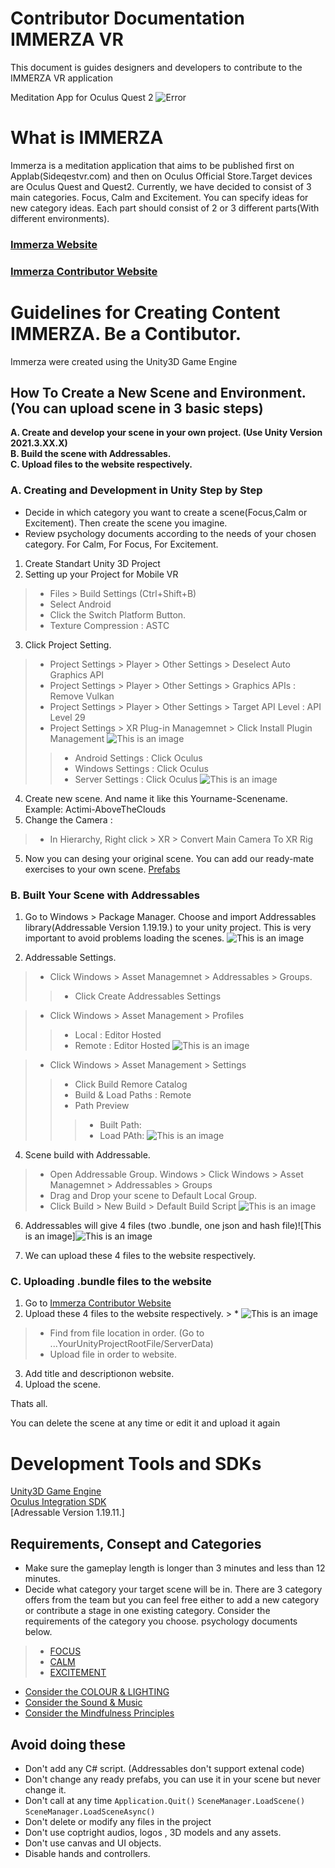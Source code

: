# Contributor Documentation IMMERZA VR
This document is guides designers and developers to contribute to the IMMERZA VR application

Meditation App for Oculus Quest 2 
![Error](https://github.com/kahveciozan/ImmerzaContributorDoc/blob/main/Immerza.png)
# What is IMMERZA
Immerza is a meditation application that aims to be published first on Applab(Sideqestvr.com) and then on Oculus Official Store.Target devices are Oculus Quest and Quest2. Currently, we have decided to consist of 3 main categories. Focus, Calm and Excitement. You can specify ideas for new category ideas. Each part should consist of 2 or 3 different parts(With different environments).

### [Immerza Website](https://www.immerza.com/)
### [Immerza Contributor Website](https://contributor.immerza.com/)

# Guidelines for Creating Content IMMERZA. Be a Contibutor.
Immerza were created using the Unity3D Game Engine

## How To Create a New Scene and Environment. (You can upload scene in 3 basic steps)
**A. Create and develop your scene in your own project. (Use Unity Version 2021.3.XX.X)**  <br/>
**B. Build the scene with Addressables.**  <br/>
**C. Upload files to the website respectively.**  <br/>

### A. Creating and Development in Unity Step by Step

* Decide in which category you want to create a scene(Focus,Calm or Excitement). Then create the scene you imagine.
* Review psychology documents according to the needs of your chosen category. For Calm, For Focus, For Excitement.

1. Create Standart Unity 3D Project
2. Setting up your Project for Mobile VR
> * Files > Build Settings (Ctrl+Shift+B)
> * Select Android
> * Click the Switch Platform Button.
> * Texture Compression : ASTC

3. Click Project Setting.
> * Project Settings > Player > Other Settings > Deselect Auto Graphics API
> * Project Settings > Player > Other Settings > Graphics APIs : Remove Vulkan
> * Project Settings > Player > Other Settings > Target API Level : API Level 29
> * Project Settings > XR Plug-in Managemnet > Click Install Plugin Management ![This is an image](https://github.com/kahveciozan/ImmerzaContributorDoc/blob/main/Img/XRPlug%C4%B0nManagagement.png)
 >> * Android Settings : Click Oculus
 >> * Windows Settings : Click Oculus
 >> * Server Settings : Click Oculus
 ![This is an image](https://github.com/kahveciozan/ImmerzaContributorDoc/blob/main/Img/XRDetailsForOculus.png)
 
4. Create new scene. And name it like this Yourname-Scenename. Example: Actimi-AboveTheClouds
4. Change the Camera :
> * In Hierarchy, Right click > XR > Convert Main Camera To XR Rig
5. Now you can desing your original scene. You can add our ready-mate exercises to your own scene. [Prefabs](https://www.exampleprefab.com)

### B. Built Your Scene with Addressables

1. Go to Windows > Package Manager. Choose and import Addressables library(Addressable Version 1.19.19.) to your unity project. This is very important to avoid problems loading the scenes. ![This is an image](https://github.com/kahveciozan/ImmerzaContributorDoc/blob/main/Img2/AddressablesInstall.png)

2. Addressable Settings.
> * Click Windows > Asset Managemnet > Addressables > Groups. 
 >> * Click Create Addressables Settings
 
> * Click Windows > Asset Management > Profiles
 >> * Local : Editor Hosted
 >> * Remote : Editor Hosted ![This is an image](https://github.com/kahveciozan/ImmerzaContributorDoc/blob/main/Img2/AddressableProfiles.png)
 
> * Click Windows > Asset Management > Settings
 >> * Click Build Remore Catalog
 >> * Build & Load Paths : Remote
 >> * Path Preview
 >>> * Built Path:
 >>> * Load PAth: ![This is an image](https://github.com/kahveciozan/ImmerzaContributorDoc/blob/main/Img2/AddressableSettings.png)

4. Scene build with Addressable.
 > * Open Addressable Group. Windows > Click Windows > Asset Managemnet > Addressables > Groups
 > * Drag and Drop your scene to Default Local Group.
 > * Click Build > New Build > Default Build Script 
 ![This is an image](https://github.com/kahveciozan/ImmerzaContributorDoc/blob/main/Img2/SceneBuild.gif)
 
6. Addressables will give 4 files (two .bundle, one json and hash file)![This is an image]![This is an image](https://github.com/kahveciozan/ImmerzaContributorDoc/blob/main/Img2/ServerFiles.gif)

7. We can upload these 4 files to the website respectively.

### C. Uploading .bundle files to the website
1. Go to [Immerza Contributor Website](https://contributor.immerza.com/)
2. Upload these 4 files to the website respectively. >  * ![This is an image](https://github.com/kahveciozan/ImmerzaContributorDoc/blob/main/Img/BuiltFiles.png)
> * Find from file location in order. (Go to ...YourUnityProjectRootFile/ServerData)
> * Upload file in order to website.
3. Add title and descriptionon website.
4. Upload the scene.

Thats all.

You can delete the scene at any time or edit it and upload it again

# Development Tools and SDKs
[Unity3D Game Engine](https://unity.com/) <br/>
[Oculus Integration SDK](https://assetstore.unity.com/packages/tools/integration/oculus-integration-82022) <br/>
[Adressable Version 1.19.11.] <br/>

## Requirements, Consept and Categories
- Make sure the gameplay length is longer than 3 minutes and less than 12 minutes.
-  Decide what category your target scene will be in. There are 3 category offers from the team but you can feel free either to add a new category or contribute a stage in one existing category. Consider the requirements of the category you choose. psychology documents below.
 > - [FOCUS](https://forms.gle/XvepfJQD45Uu37mT7) <br/>
 > - [CALM](https://forms.gle/XvepfJQD45Uu37mT7) <br/>
 > - [EXCITEMENT](https://forms.gle/XvepfJQD45Uu37mT7) <br/>

- [Consider the COLOUR & LIGHTING](https://forms.gle/XvepfJQD45Uu37mT7) <br/>
- [Consider the Sound & Music](https://forms.gle/XvepfJQD45Uu37mT7) <br/>
- [Consider the Mindfulness Principles](https://forms.gle/XvepfJQD45Uu37mT7) <br/>


## Avoid doing these
- Don't add any C# script. (Addressables don't support extenal code)
- Don't change any ready prefabs, you can use it in your scene but never change it.
- Don't call at any time  `Application.Quit()` `SceneManager.LoadScene()` `SceneManager.LoadSceneAsync()`
- Don't delete or modify any files in the project
- Don't use coptright audios, logos , 3D models and any assets.
- Don't use canvas and UI objects.
- Disable hands and controllers.


